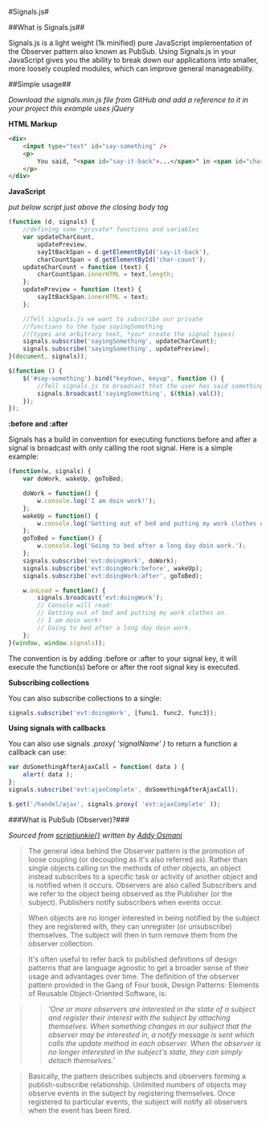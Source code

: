 #Signals.js#

##What is Signals.js##

Signals.js is a light weight (1k minified) pure JavaScript implementation of the Observer pattern also known as PubSub. Using Signals.js in your JavaScript gives you the ability to break down our applications into smaller, more loosely coupled modules, which can improve general manageability.

##Simple usage##

*Download the signals.min.js file from GitHub and add a reference to it in your project*
*this example uses jQuery*
	
**HTML Markup**

```html
<div>
	<input type="text" id="say-something" />
	<p>
		You said, "<span id="say-it-back">...</span>" in <span id="char-count"></span> characters
	</p>
</div>
```

**JavaScript**

*put below script just above the closing body tag*	

```javascript
(function (d, signals) {
	//defining some *private* functions and variables
	var updateCharCount,
		updatePreview,
		sayItBackSpan = d.getElementById('say-it-back'),
		charCountSpan = d.getElementById('char-count');
	updateCharCount = function (text) {
		charCountSpan.innerHTML = text.length;
	};
	updatePreview = function (text) {
		sayItBackSpan.innerHTML = text;
	};

	//Tell signals.js we want to subscribe our private 
	//functions to the type sayingSomething
	//(types are arbitrary text, *you* create the signal types)
	signals.subscribe('sayingSomething', updateCharCount);
	signals.subscribe('sayingSomething', updatePreview);
}(document, signals));

$(function () {
	$('#say-something').bind("keydown, keyup", function () {
		//Tell signals.js to broadcast that the user has said something and pass in the text!
		signals.broadcast('sayingSomething', $(this).val());
	});
});
```

**:before and :after**

Signals has a build in convention for executing functions before and after a signal is broadcast with only calling the root signal. Here is a simple example:

```javascript
(function(w, signals) {
	var doWork, wakeUp, goToBed;

	doWork = function() {
		w.console.log('I am doin work!');
	};
	wakeUp = function() {
		w.console.log('Getting out of bed and putting my work clothes on.');
	};
	goToBed = function() {
		w.console.log('Going to bed after a long day doin work.');
	};
	signals.subscribe('evt:doingWork', doWork);
	signals.subscribe('evt:doingWork:before', wakeUp);
	signals.subscribe('evt:doingWork:after', goToBed);

	w.onLoad = function() {
		signals.broadcast('evt:doingWork');
		// Console will read:
		// Getting out of bed and putting my work clothes on.
		// I am doin work!
		// Going to bed after a long day doin work.
	};
}(window, window.signals));
```

The convention is by adding :before or :after to your signal key, it will execute the function(s) before or after the root signal key is executed.

**Subscribing collections**

You can also subscribe collections to a single:

```javascript
signals.subscribe('evt:doingWork', [func1, func2, func3]);
```

**Using signals with callbacks**

You can also use signals *.proxy( 'signalName' )* to return a function a callback can use:

```javascript
var doSomethingAfterAjaxCall = function( data ) {
	alert( data );
};
signals.subscribe('evt:ajaxComplete', doSomethingAfterAjaxCall);

$.get('/handel/ajax', signals.proxy( 'evt:ajaxComplete' ));
```

###What is PubSub (Observer)?###

*Sourced from [scriptjunkie{}](http://msdn.microsoft.com/en-us/scriptjunkie/hh201955.aspx) written by [Addy Osmani](http://addyosmani.com/blog/)*

> The general idea behind the Observer pattern is the promotion of loose coupling (or decoupling as it's also referred as). Rather than single objects calling on the methods of other objects, an object instead   subscribes to a specific task or activity of another object and is notified when it occurs. Observers are also called Subscribers and we refer to the object being observed as the Publisher (or the subject). Publishers notify subscribers when events occur.

> When objects are no longer interested in being notified by the subject they are registered with, they can unregister (or unsubscribe) themselves. The subject will then in turn remove them from the observer collection. 

> It's often useful to refer back to published definitions of design patterns that are language agnostic to get a broader sense of their usage and advantages over time. The definition of the observer pattern provided in the Gang of Four book, Design Patterns: Elements of Reusable Object-Oriented Software, is:

>> *'One or more observers are interested in the state of a subject and register their interest with the subject by attaching themselves. When something changes in our subject that the observer may be interested in, a notify message is sent which calls the update method in each observer. When the observer is no longer interested in the subject's state, they can simply detach themselves.'*

> Basically, the pattern describes subjects and observers forming a publish-subscribe relationship. Unlimited numbers of objects may observe events in the subject by registering themselves. Once  registered to particular events, the subject will notify all observers when the event has been fired. 
